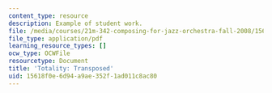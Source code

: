 ```yaml
---
content_type: resource
description: Example of student work.
file: /media/courses/21m-342-composing-for-jazz-orchestra-fall-2008/15618f0e6d94a9ae352f1ad011c8ac80_totality_trans.pdf
file_type: application/pdf
learning_resource_types: []
ocw_type: OCWFile
resourcetype: Document
title: 'Totality: Transposed'
uid: 15618f0e-6d94-a9ae-352f-1ad011c8ac80
---
```

